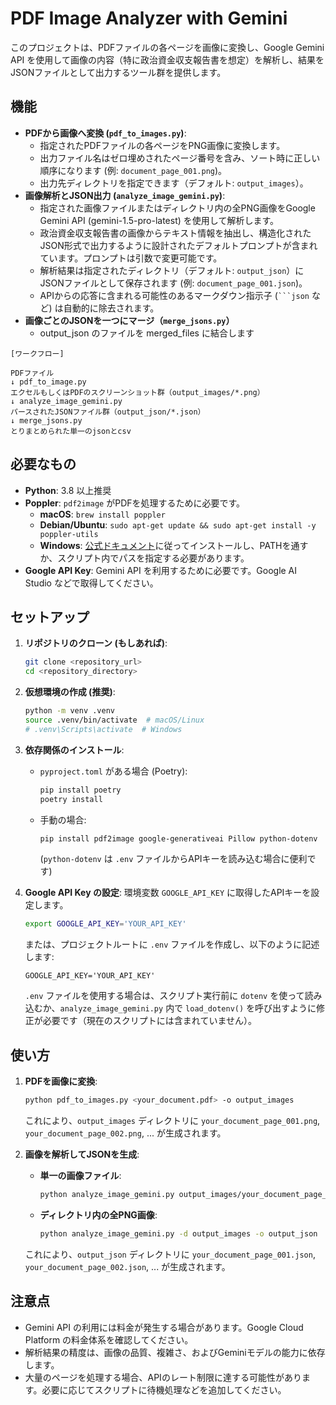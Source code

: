 # PDF Image Analyzer with Gemini

このプロジェクトは、PDFファイルの各ページを画像に変換し、Google Gemini API を使用して画像の内容（特に政治資金収支報告書を想定）を解析し、結果をJSONファイルとして出力するツール群を提供します。

## 機能

*   **PDFから画像へ変換 (`pdf_to_images.py`)**:
    *   指定されたPDFファイルの各ページをPNG画像に変換します。
    *   出力ファイル名はゼロ埋めされたページ番号を含み、ソート時に正しい順序になります (例: `document_page_001.png`)。
    *   出力先ディレクトリを指定できます（デフォルト: `output_images`）。
*   **画像解析とJSON出力 (`analyze_image_gemini.py`)**:
    *   指定された画像ファイルまたはディレクトリ内の全PNG画像をGoogle Gemini API (gemini-1.5-pro-latest) を使用して解析します。
    *   政治資金収支報告書の画像からテキスト情報を抽出し、構造化されたJSON形式で出力するように設計されたデフォルトプロンプトが含まれています。プロンプトは引数で変更可能です。
    *   解析結果は指定されたディレクトリ（デフォルト: `output_json`）にJSONファイルとして保存されます (例: `document_page_001.json`)。
    *   APIからの応答に含まれる可能性のあるマークダウン指示子 (` ```json ` など) は自動的に除去されます。
*  **画像ごとのJSONを一つにマージ（`merge_jsons.py`）**
    *  output_json のファイルを merged_files に結合します

```
[ワークフロー]

PDFファイル
↓ pdf_to_image.py
エクセルもしくはPDFのスクリーンショット群（output_images/*.png）
↓ analyze_image_gemini.py
パースされたJSONファイル群（output_json/*.json）
↓ merge_jsons.py
とりまとめられた単一のjsonとcsv

```


## 必要なもの

*   **Python**: 3.8 以上推奨
*   **Poppler**: `pdf2image` がPDFを処理するために必要です。
    *   **macOS**: `brew install poppler`
    *   **Debian/Ubuntu**: `sudo apt-get update && sudo apt-get install -y poppler-utils`
    *   **Windows**: [公式ドキュメント](https://pdf2image.readthedocs.io/en/latest/installation.html)に従ってインストールし、PATHを通すか、スクリプト内でパスを指定する必要があります。
*   **Google API Key**: Gemini API を利用するために必要です。Google AI Studio などで取得してください。

## セットアップ

1.  **リポジトリのクローン (もしあれば)**:
    ```bash
    git clone <repository_url>
    cd <repository_directory>
    ```
2.  **仮想環境の作成 (推奨)**:
    ```bash
    python -m venv .venv
    source .venv/bin/activate  # macOS/Linux
    # .venv\Scripts\activate  # Windows
    ```
3.  **依存関係のインストール**:
    *   `pyproject.toml` がある場合 (Poetry):
        ```bash
        pip install poetry
        poetry install
        ```
    *   手動の場合:
        ```bash
        pip install pdf2image google-generativeai Pillow python-dotenv
        ```
        (`python-dotenv` は `.env` ファイルからAPIキーを読み込む場合に便利です)

4.  **Google API Key の設定**:
    環境変数 `GOOGLE_API_KEY` に取得したAPIキーを設定します。
    ```bash
    export GOOGLE_API_KEY='YOUR_API_KEY'
    ```
    または、プロジェクトルートに `.env` ファイルを作成し、以下のように記述します:
    ```.env
    GOOGLE_API_KEY='YOUR_API_KEY'
    ```
    `.env` ファイルを使用する場合は、スクリプト実行前に `dotenv` を使って読み込むか、`analyze_image_gemini.py` 内で `load_dotenv()` を呼び出すように修正が必要です（現在のスクリプトには含まれていません）。

## 使い方

1.  **PDFを画像に変換**:
    ```bash
    python pdf_to_images.py <your_document.pdf> -o output_images
    ```
    これにより、`output_images` ディレクトリに `your_document_page_001.png`, `your_document_page_002.png`, ... が生成されます。

2.  **画像を解析してJSONを生成**:
    *   **単一の画像ファイル**:
        ```bash
        python analyze_image_gemini.py output_images/your_document_page_001.png -o output_json
        ```
    *   **ディレクトリ内の全PNG画像**:
        ```bash
        python analyze_image_gemini.py -d output_images -o output_json
        ```
    これにより、`output_json` ディレクトリに `your_document_page_001.json`, `your_document_page_002.json`, ... が生成されます。

## 注意点

*   Gemini API の利用には料金が発生する場合があります。Google Cloud Platform の料金体系を確認してください。
*   解析結果の精度は、画像の品質、複雑さ、およびGeminiモデルの能力に依存します。
*   大量のページを処理する場合、APIのレート制限に達する可能性があります。必要に応じてスクリプトに待機処理などを追加してください。
